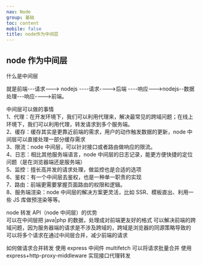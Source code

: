 ```yaml
---
nav: Node
group: 基础
toc: content
mobile: false
title: node作为中间层
---
```


## node 作为中间层

什么是中间层

就是前端---请求---> nodejs ----请求---->后端 ----响应--->nodejs--数据处理---响应---->前端。

中间层可以做的事情<br/>
1、代理：在开发环境下，我们可以利用代理来，解决最常见的跨域问题；在线上环境下，我们可以利用代理，转发请求到多个服务端。<br/>
2、缓存：缓存其实是更靠近前端的需求，用户的动作触发数据的更新，node 中间层可以直接处理一部分缓存需求<br/>
3、限流：node 中间层，可以针对接口或者路由做响应的限流。<br/>
4、日志：相比其他服务端语言，node 中间层的日志记录，能更方便快捷的定位问题（是在浏览器端还是服务端）<br/>
5、监控：擅长高并发的请求处理，做监控也是合适的选项<br/>
6、鉴权：有一个中间层去鉴权，也是一种单一职责的实现<br/>
7、路由：前端更需要掌握页面路由的权限和逻辑。<br/>
8、服务端渲染：node 中间层的解决方案更灵活，比如 SSR、模板直出、利用一些 JS 库做预渲染等等。<br/>

node 转发 API（node 中间层）的优势<br/>
可以在中间层把 java|php 的数据，处理成对前端更友好的格式 可以解决前端的跨域问题，因为服务器端的请求是不涉及跨域的，跨域是浏览器的同源策略导致的 可以将多个请求在通过中间层合并，减少前端的请求

如何做请求合并转发
使用 express 中间件 multifetch 可以将请求批量合并 使用 express+http-proxy-middleware 实现接口代理转发
